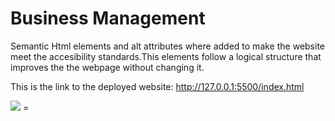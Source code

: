 # Business Management
 Semantic Html elements and alt attributes where added to make the website meet the accesibility standards.This elements follow a logical structure that improves the the webpage without changing it.

 This is the link to the deployed website: http://127.0.0.1:5500/index.html

 <img src="(./Assets/01-html-css-git-homework-demo.png)"> =

